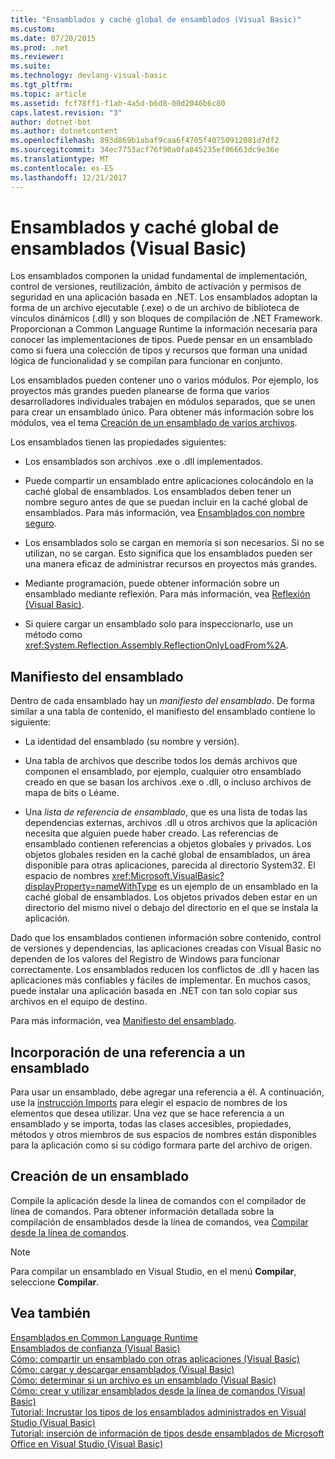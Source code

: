 ```yaml
---
title: "Ensamblados y caché global de ensamblados (Visual Basic)"
ms.custom: 
ms.date: 07/20/2015
ms.prod: .net
ms.reviewer: 
ms.suite: 
ms.technology: devlang-visual-basic
ms.tgt_pltfrm: 
ms.topic: article
ms.assetid: fcf78ff1-f1ab-4a5d-b6d8-00d2046b6c80
caps.latest.revision: "3"
author: dotnet-bot
ms.author: dotnetcontent
ms.openlocfilehash: 893d869b1abaf9caa6f4705f40750912081d7df2
ms.sourcegitcommit: 34ec7753acf76f90a0fa845235ef06663dc9e36e
ms.translationtype: MT
ms.contentlocale: es-ES
ms.lasthandoff: 12/21/2017
---
```

# <a name="assemblies-and-the-global-assembly-cache-visual-basic"></a>Ensamblados y caché global de ensamblados (Visual Basic)
Los ensamblados componen la unidad fundamental de implementación, control de versiones, reutilización, ámbito de activación y permisos de seguridad en una aplicación basada en .NET. Los ensamblados adoptan la forma de un archivo ejecutable (.exe) o de un archivo de biblioteca de vínculos dinámicos (.dll) y son bloques de compilación de .NET Framework. Proporcionan a Common Language Runtime la información necesaria para conocer las implementaciones de tipos. Puede pensar en un ensamblado como si fuera una colección de tipos y recursos que forman una unidad lógica de funcionalidad y se compilan para funcionar en conjunto.  
  
 Los ensamblados pueden contener uno o varios módulos. Por ejemplo, los proyectos más grandes pueden planearse de forma que varios desarrolladores individuales trabajen en módulos separados, que se unen para crear un ensamblado único. Para obtener más información sobre los módulos, vea el tema [Creación de un ensamblado de varios archivos](../../../../framework/app-domains/how-to-build-a-multifile-assembly.md).  
  
 Los ensamblados tienen las propiedades siguientes:  
  
-   Los ensamblados son archivos .exe o .dll implementados.  
  
-   Puede compartir un ensamblado entre aplicaciones colocándolo en la caché global de ensamblados. Los ensamblados deben tener un nombre seguro antes de que se puedan incluir en la caché global de ensamblados. Para más información, vea [Ensamblados con nombre seguro](../../../../framework/app-domains/strong-named-assemblies.md).  
  
-   Los ensamblados solo se cargan en memoria si son necesarios. Si no se utilizan, no se cargan. Esto significa que los ensamblados pueden ser una manera eficaz de administrar recursos en proyectos más grandes.  
  
-   Mediante programación, puede obtener información sobre un ensamblado mediante reflexión. Para más información, vea [Reflexión (Visual Basic)](../../../../visual-basic/programming-guide/concepts/reflection.md).  
  
-   Si quiere cargar un ensamblado solo para inspeccionarlo, use un método como <xref:System.Reflection.Assembly.ReflectionOnlyLoadFrom%2A>.  
  
## <a name="assembly-manifest"></a>Manifiesto del ensamblado  
 Dentro de cada ensamblado hay un *manifiesto del ensamblado*. De forma similar a una tabla de contenido, el manifiesto del ensamblado contiene lo siguiente:  
  
-   La identidad del ensamblado (su nombre y versión).  
  
-   Una tabla de archivos que describe todos los demás archivos que componen el ensamblado, por ejemplo, cualquier otro ensamblado creado en que se basan los archivos .exe o .dll, o incluso archivos de mapa de bits o Léame.  
  
-   Una *lista de referencia de ensamblado*, que es una lista de todas las dependencias externas, archivos .dll u otros archivos que la aplicación necesita que alguien puede haber creado. Las referencias de ensamblado contienen referencias a objetos globales y privados. Los objetos globales residen en la caché global de ensamblados, un área disponible para otras aplicaciones, parecida al directorio System32. El espacio de nombres <xref:Microsoft.VisualBasic?displayProperty=nameWithType> es un ejemplo de un ensamblado en la caché global de ensamblados. Los objetos privados deben estar en un directorio del mismo nivel o debajo del directorio en el que se instala la aplicación.  
  
 Dado que los ensamblados contienen información sobre contenido, control de versiones y dependencias, las aplicaciones creadas con Visual Basic no dependen de los valores del Registro de Windows para funcionar correctamente. Los ensamblados reducen los conflictos de .dll y hacen las aplicaciones más confiables y fáciles de implementar. En muchos casos, puede instalar una aplicación basada en .NET con tan solo copiar sus archivos en el equipo de destino.  
  
 Para más información, vea [Manifiesto del ensamblado](../../../../framework/app-domains/assembly-manifest.md).  
  
## <a name="adding-a-reference-to-an-assembly"></a>Incorporación de una referencia a un ensamblado  
 Para usar un ensamblado, debe agregar una referencia a él. A continuación, use la [instrucción Imports](../../../../visual-basic/language-reference/statements/imports-statement-net-namespace-and-type.md) para elegir el espacio de nombres de los elementos que desea utilizar. Una vez que se hace referencia a un ensamblado y se importa, todas las clases accesibles, propiedades, métodos y otros miembros de sus espacios de nombres están disponibles para la aplicación como si su código formara parte del archivo de origen.  
  
## <a name="creating-an-assembly"></a>Creación de un ensamblado  
 Compile la aplicación desde la línea de comandos con el compilador de línea de comandos. Para obtener información detallada sobre la compilación de ensamblados desde la línea de comandos, vea [Compilar desde la línea de comandos](../../../../visual-basic/reference/command-line-compiler/building-from-the-command-line.md).  
  
> [!NOTE]
>  Para compilar un ensamblado en Visual Studio, en el menú **Compilar**, seleccione **Compilar**.  
  
## <a name="see-also"></a>Vea también  
 [Ensamblados en Common Language Runtime](../../../../framework/app-domains/assemblies-in-the-common-language-runtime.md)  
 [Ensamblados de confianza (Visual Basic)](friend-assemblies.md)  
 [Cómo: compartir un ensamblado con otras aplicaciones (Visual Basic)](how-to-share-an-assembly-with-other-applications.md)  
 [Cómo: cargar y descargar ensamblados (Visual Basic)](how-to-load-and-unload-assemblies.md)  
 [Cómo: determinar si un archivo es un ensamblado (Visual Basic)](how-to-determine-if-a-file-is-an-assembly.md)  
 [Cómo: crear y utilizar ensamblados desde la línea de comandos (Visual Basic)](how-to-create-and-use-assemblies-using-the-command-line.md)  
 [Tutorial: Incrustar los tipos de los ensamblados administrados en Visual Studio (Visual Basic)](walkthrough-embedding-types-from-managed-assemblies-in-vs.md)  
 [Tutorial: inserción de información de tipos desde ensamblados de Microsoft Office en Visual Studio (Visual Basic)](walkthrough-embedding-type-information-from-microsoft-office-assemblies-in-vs.md)
